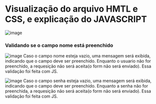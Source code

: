 # Visualização do arquivo HMTL e CSS, e explicação do JAVASCRIPT
![image](https://github.com/user-attachments/assets/466e4a04-3b68-463e-ac9c-0acc83953086)

### Validando se o campo nome está preenchido
![image](https://github.com/user-attachments/assets/784cd6c6-ecfa-4ae2-b9e0-2a0cc66a0365)
Caso o campo nome esteja vazio, uma mensagem será exibida, indicando que o campo deve ser preenchido. Enquanto o usuario não for preenchido, a requesição não será aceita(o form não será enviado). Essa validação foi feita com JS.

![image](https://github.com/user-attachments/assets/593655e6-53e9-41be-b60d-01d42b59d512)
Caso o campo senha esteja vazio, uma mensagem será exibida, indicando que o campo deve ser preenchido. Enquanto a senha não for preenchida, a requesição não será aceita(o form não será enviado). Essa validação foi feita com JS.


